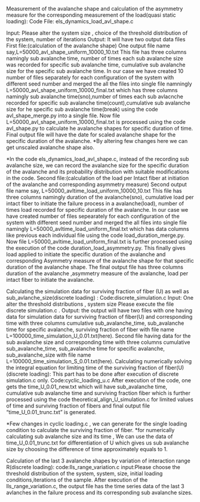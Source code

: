 Measurement of the avalanche shape and calculation of the asymmetry measure for the corresponding measurement of the load(quasi static loading):
Code File: els_dynamics_load_avl_shape.c

Input: Please alter the system size , choice of the threshold distribution of the system, number of iterations 
Output: It will have two output data files
First file:(calculation of the avalanche shape)
One output file name say,L=50000_avl_shape_uniform_10000_10.txt
This file has three columns namingly sub avalanche time, number of times each sub avalanche size was recorded for specific sub avalanche time, cumulative sub avalanche size for the specific sub avalanche time.
In our case we have created 10 number of files separately for each configuration of the system with different seed number  and merged the all the files  into single file namningly L=50000_avl_shape_uniform_10000_final.txt  which has three columns namingly sub avalanche time(sno),number of times each sub avlacnche recorded for specific sub avalanche time(count),cumulative sub avalanche size for he specific sub avalanche time(break) using the code avl_shape_merge.py into a single file.
Now file L=50000_avl_shape_uniform_10000_final.txt  is processed using the code avl_shape.py to calculate he avalanche shapes for specific duration of time. Final output file will have the date for scaled avalanche shape for the specific duration of the avalanche. 
*By altering few changes here we can get unscaled avalanche shape also.

*In the code els_dynamics_load_avl_shape.c, instead of the recording sub avalanche size, we can record the avalanche size for the specific duration of the avalanche and its probability distribution with suitable modifications in the code.
Second file:(calculation of the load per Intact fiber at initiation of the avalanche and corresponding asymmetry measure)
	Second output file name say, L=50000_avltime_load_uniform_10000_10.txt
This file has three columns namingly duration of the avalanche(sno), cumulative load per intact fiber to initiate the failure process in a avalanche(load), number of times load recorded for specific duration of the avalanche.
In our case we have created number of files sepearately for each configuration of the system with different seed number and merged the all files into single file namingly L=50000_avltime_load_uniform_final.txt which has data columns like previous each individual file using the code load_duration_merge.py.
Now file L=50000_avltime_load_uniform_final.txt is further processed using the execution of the code duration_load_asymmetry.py.  This finally gives load applied to initiate the specific duration of the avalanche and corresponding Asymmetry measure of the avalanche shape for that specific duration of the avalanche shape. The final output file has three columns duration of the avalanche ,asymmetry measure of the avalanche, load per intact fiber to initiate the avalanche.

Calculating the simulation data for surviving fraction of fiber (U) as well as sub_avlanche_size(discrete loading) :
Code:discrete_simulation.c
Input: One alter the threshold distributions , system size
Please execute the file discrete simulation.c . 
Output: the output will  have two files with 
one having data for simulation data for surviving fraction of fiber(U) and corresponding time with three columns cumulative sub_avalanche_time, sub_avalanche time for specific avalanche, surviving fraction of fiber with file name L=100000_time_simulation_U_0.01.txt(here).
Second file having data for the sub avalanche size and corresponding time with three columns cumulative sub_avalanche_time, sub_avalanche time for specific avalanche, sub_avalanche_size with file name L=100000_time_simulation_S_0.01.txt(here). 
Calculating numerically solving  the integral equation for limiting time of the surviving fraction of fiber(U)(discrete loading):
This part has to be done after execution of discrete simulation.c only.
Code:cyclic_loading_u.c
After execution of the code, one gets the time_U_0.01_new.txt which will have sub_avalanche time, cumulative sub avalanche time and surviving fraction fiber which is further processed using the code theoretical_align_U_simulation.c  for limited values of time and surviving fraction of fibers and final output file “time_U_0.01_trunc.txt” is generated.

*Few changes in cyclic loading.c , we can generate for the single loading condition to calculate the surviving fraction of fiber.
*for numerically calculating sub avalanche size and its time , We can use the data of time_U_0.01_trunc.txt for differentiation of U which gives us sub avalanche size by choosing the difference of time approximately equals to 1.


Calculation of the last 3 avalanche shapes by variation of interaction range R(discrete loading):
code:lls_range_variation.c
input:Please choose the threshold distribution of the system, system, size, initial loading conditions,iterations of the sample.
After execution of the lls_range_variation.c, the output file has the time series data of the last 3 avlanches in the failure process and its corresponding sub avalanche sizes.

